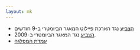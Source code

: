 ```yaml
---
layout: mk
---
```

* <i class="fa fa-bank"></i> [הצביע](http://www.knesset.gov.il/vote/heb/Vote_Res_Map.asp?vote_id_t=22096) נגד הארכת פיילוט המאגר הביומטרי ב-9 חודשים
* <i class="fa fa-bank"></i> [הצביע](https://oknesset.org/vote/652/) נגד המאגר הביומטרי ב-2009.
* <i class="fa fa-newspaper-o"></i> [עמדת המפלגה](https://archive.today/gjQpX#selection-2821.2-2821.229)
